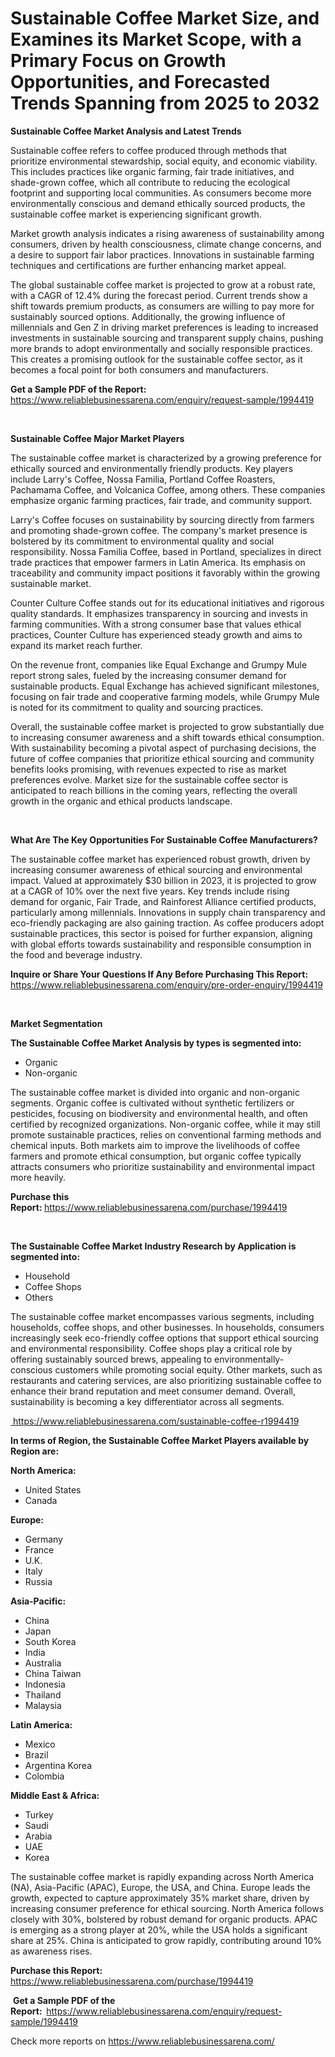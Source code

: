 <p><h1>Sustainable Coffee Market Size, and Examines its Market Scope, with a Primary Focus on Growth Opportunities, and Forecasted Trends Spanning from 2025 to 2032</h1></p><p><strong>Sustainable Coffee Market Analysis and Latest Trends</strong></p>
<p><p>Sustainable coffee refers to coffee produced through methods that prioritize environmental stewardship, social equity, and economic viability. This includes practices like organic farming, fair trade initiatives, and shade-grown coffee, which all contribute to reducing the ecological footprint and supporting local communities. As consumers become more environmentally conscious and demand ethically sourced products, the sustainable coffee market is experiencing significant growth. </p><p>Market growth analysis indicates a rising awareness of sustainability among consumers, driven by health consciousness, climate change concerns, and a desire to support fair labor practices. Innovations in sustainable farming techniques and certifications are further enhancing market appeal. </p><p>The global sustainable coffee market is projected to grow at a robust rate, with a CAGR of 12.4% during the forecast period. Current trends show a shift towards premium products, as consumers are willing to pay more for sustainably sourced options. Additionally, the growing influence of millennials and Gen Z in driving market preferences is leading to increased investments in sustainable sourcing and transparent supply chains, pushing more brands to adopt environmentally and socially responsible practices. This creates a promising outlook for the sustainable coffee sector, as it becomes a focal point for both consumers and manufacturers.</p></p>
<p><strong>Get a Sample PDF of the Report:&nbsp;</strong> <a href="https://www.reliablebusinessarena.com/enquiry/request-sample/1994419?utm_campaign=3041&utm_medium=2&utm_source=Github&utm_content=ia&utm_term=05042025&utm_id=sustainable-coffee">https://www.reliablebusinessarena.com/enquiry/request-sample/1994419</a></p>
<p>&nbsp;</p>
<p><strong>Sustainable Coffee Major Market Players</strong></p>
<p><p>The sustainable coffee market is characterized by a growing preference for ethically sourced and environmentally friendly products. Key players include Larry's Coffee, Nossa Familia, Portland Coffee Roasters, Pachamama Coffee, and Volcanica Coffee, among others. These companies emphasize organic farming practices, fair trade, and community support.</p><p>Larry's Coffee focuses on sustainability by sourcing directly from farmers and promoting shade-grown coffee. The company's market presence is bolstered by its commitment to environmental quality and social responsibility. Nossa Familia Coffee, based in Portland, specializes in direct trade practices that empower farmers in Latin America. Its emphasis on traceability and community impact positions it favorably within the growing sustainable market.</p><p>Counter Culture Coffee stands out for its educational initiatives and rigorous quality standards. It emphasizes transparency in sourcing and invests in farming communities. With a strong consumer base that values ethical practices, Counter Culture has experienced steady growth and aims to expand its market reach further.</p><p>On the revenue front, companies like Equal Exchange and Grumpy Mule report strong sales, fueled by the increasing consumer demand for sustainable products. Equal Exchange has achieved significant milestones, focusing on fair trade and cooperative farming models, while Grumpy Mule is noted for its commitment to quality and sourcing practices.</p><p>Overall, the sustainable coffee market is projected to grow substantially due to increasing consumer awareness and a shift towards ethical consumption. With sustainability becoming a pivotal aspect of purchasing decisions, the future of coffee companies that prioritize ethical sourcing and community benefits looks promising, with revenues expected to rise as market preferences evolve. Market size for the sustainable coffee sector is anticipated to reach billions in the coming years, reflecting the overall growth in the organic and ethical products landscape.</p></p>
<p>&nbsp;</p>
<p><strong>What Are The Key Opportunities For Sustainable Coffee Manufacturers?</strong></p>
<p><p>The sustainable coffee market has experienced robust growth, driven by increasing consumer awareness of ethical sourcing and environmental impact. Valued at approximately $30 billion in 2023, it is projected to grow at a CAGR of 10% over the next five years. Key trends include rising demand for organic, Fair Trade, and Rainforest Alliance certified products, particularly among millennials. Innovations in supply chain transparency and eco-friendly packaging are also gaining traction. As coffee producers adopt sustainable practices, this sector is poised for further expansion, aligning with global efforts towards sustainability and responsible consumption in the food and beverage industry.</p></p>
<p><strong>Inquire or Share Your Questions If Any Before Purchasing This Report:</strong> <a href="https://www.reliablebusinessarena.com/enquiry/pre-order-enquiry/1994419?utm_campaign=3041&utm_medium=2&utm_source=Github&utm_content=ia&utm_term=05042025&utm_id=sustainable-coffee">https://www.reliablebusinessarena.com/enquiry/pre-order-enquiry/1994419</a></p>
<p>&nbsp;</p>
<p><strong>Market Segmentation</strong></p>
<p><strong>The Sustainable Coffee Market Analysis by types is segmented into:</strong></p>
<p><ul><li>Organic</li><li>Non-organic</li></ul></p>
<p><p>The sustainable coffee market is divided into organic and non-organic segments. Organic coffee is cultivated without synthetic fertilizers or pesticides, focusing on biodiversity and environmental health, and often certified by recognized organizations. Non-organic coffee, while it may still promote sustainable practices, relies on conventional farming methods and chemical inputs. Both markets aim to improve the livelihoods of coffee farmers and promote ethical consumption, but organic coffee typically attracts consumers who prioritize sustainability and environmental impact more heavily.</p></p>
<p><strong>Purchase this Report:&nbsp;</strong><a href="https://www.reliablebusinessarena.com/purchase/1994419?utm_campaign=3041&utm_medium=2&utm_source=Github&utm_content=ia&utm_term=05042025&utm_id=sustainable-coffee">https://www.reliablebusinessarena.com/purchase/1994419</a></p>
<p>&nbsp;</p>
<p><strong>The Sustainable Coffee Market Industry Research by Application is segmented into:</strong></p>
<p><ul><li>Household</li><li>Coffee Shops</li><li>Others</li></ul></p>
<p><p>The sustainable coffee market encompasses various segments, including households, coffee shops, and other businesses. In households, consumers increasingly seek eco-friendly coffee options that support ethical sourcing and environmental responsibility. Coffee shops play a critical role by offering sustainably sourced brews, appealing to environmentally-conscious customers while promoting social equity. Other markets, such as restaurants and catering services, are also prioritizing sustainable coffee to enhance their brand reputation and meet consumer demand. Overall, sustainability is becoming a key differentiator across all segments.</p></p>
<p><a href="https://www.reliablebusinessarena.com/sustainable-coffee-r1994419?utm_campaign=3041&utm_medium=2&utm_source=Github&utm_content=ia&utm_term=05042025&utm_id=sustainable-coffee">&nbsp;https://www.reliablebusinessarena.com/sustainable-coffee-r1994419</a></p>
<p><strong>In terms of Region, the Sustainable Coffee Market Players available by Region are:</strong></p>
<p>
    <p> <strong> North America: </strong>
        <ul>
            <li>United States</li>
            <li>Canada</li>
        </ul>
        </p> 
    <p> <strong> Europe: </strong>
        <ul>
            <li>Germany</li>
            <li>France</li>
            <li>U.K.</li>
            <li>Italy</li>
            <li>Russia</li>
        </ul>
        </p> 
    <p> <strong> Asia-Pacific: </strong>
        <ul>
            <li>China</li>
            <li>Japan</li>
            <li>South Korea</li>
            <li>India</li>
            <li>Australia</li>
            <li>China Taiwan</li>
            <li>Indonesia</li>
            <li>Thailand</li>
            <li>Malaysia</li>
        </ul>
        </p> 
    <p> <strong> Latin America: </strong>
        <ul>
            <li>Mexico</li>
            <li>Brazil</li>
            <li>Argentina Korea</li>
            <li>Colombia</li>
        </ul>
        </p> 
    <p> <strong> Middle East & Africa: </strong>
        <ul>
            <li>Turkey</li>
            <li>Saudi</li>
            <li>Arabia</li>
            <li>UAE</li>
            <li>Korea</li>
        </ul>
    </p>
    </p>
<p><p>The sustainable coffee market is rapidly expanding across North America (NA), Asia-Pacific (APAC), Europe, the USA, and China. Europe leads the growth, expected to capture approximately 35% market share, driven by increasing consumer preference for ethical sourcing. North America follows closely with 30%, bolstered by robust demand for organic products. APAC is emerging as a strong player at 20%, while the USA holds a significant share at 25%. China is anticipated to grow rapidly, contributing around 10% as awareness rises.</p></p>
<p><strong>Purchase this Report: </strong><a href="https://www.reliablebusinessarena.com/purchase/1994419?utm_campaign=3041&utm_medium=2&utm_source=Github&utm_content=ia&utm_term=05042025&utm_id=sustainable-coffee">https://www.reliablebusinessarena.com/purchase/1994419</a></p>
<p>&nbsp;<strong>Get a Sample PDF of the Report:&nbsp;&nbsp;</strong><a href="https://www.reliablebusinessarena.com/enquiry/request-sample/1994419?utm_campaign=3041&utm_medium=2&utm_source=Github&utm_content=ia&utm_term=05042025&utm_id=sustainable-coffee">https://www.reliablebusinessarena.com/enquiry/request-sample/1994419</a></p>
<p><strong></strong></p>
<p>Check more reports on <a href="https://www.reliablebusinessarena.com/?utm_campaign=3041&utm_medium=2&utm_source=Github&utm_content=ia&utm_term=05042025&utm_id=sustainable-coffee">https://www.reliablebusinessarena.com/</a></p>